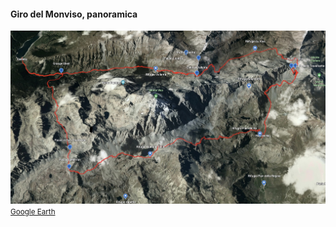 #### Giro del Monviso, panoramica

<!-- <img src="slides/hiking/images/AreaMonviso.jpeg" /> -->
<img src="slides/hiking/images/giro-monviso-google-earth.jpg" />

<small>
<a href="https://earth.google.com/web/@44.68540025,7.08668448,2431.03872577a,18352.40588159d,35y,-98.35814543h,35.87886117t,0r" target="_blank">
Google Earth
</a>
</small>


<aside class="notes">
</aside>
